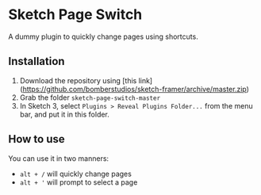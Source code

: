 Sketch Page Switch
==================

A dummy plugin to quickly change pages using shortcuts.

Installation
------------

1. Download the repository using [this link] (https://github.com/bomberstudios/sketch-framer/archive/master.zip)
2. Grab the folder `sketch-page-switch-master`
3. In Sketch 3, select `Plugins > Reveal Plugins Folder...` from the menu bar, and put it in this folder.

How to use
----------

You can use it in two manners:

* `alt + /` will quickly change pages
* `alt + '` will prompt to select a page
